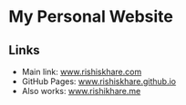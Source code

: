 # My Personal Website

## Links
- Main link: www.rishiskhare.com
- GitHub Pages: www.rishiskhare.github.io
- Also works: www.rishikhare.me
